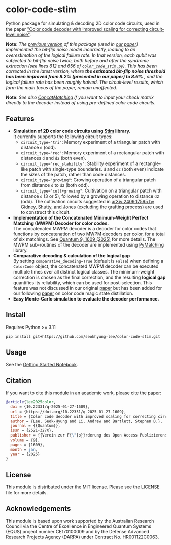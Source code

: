 # color-code-stim
Python package for simulating &amp; decoding 2D color code circuits, used in the paper ["Color code decoder with improved scaling for correcting circuit-level noise"](https://quantum-journal.org/papers/q-2025-01-27-1609/).

**Note**: _The [previous version](https://github.com/seokhyung-lee/color-code-stim/tree/53b60e9efb5a691ccdc0a8d1ecab2fb7b76cf301) of this package (used in [our paper](https://quantum-journal.org/papers/q-2025-01-27-1609/)) implemented the bit‑flip noise model incorrectly, leading to an overestimation of the logical failure rate. In that version, each qubit was subjected to bit‑flip noise twice, both before and after the syndrome extraction (see lines 612 and 656 of [`color_code_stim.py`](https://github.com/seokhyung-lee/color-code-stim/blob/53b60e9efb5a691ccdc0a8d1ecab2fb7b76cf301/color_code_stim.py)). This has been corrected in the latest version, where **the estimated bit‑flip noise threshold has been improved from 8.2% (presented in our paper) to 8.6%** , and the logical failure rate has been roughly halved. The circuit‑level results, which form the main focus of the paper, remain unaffected._

**Note**: _See also [ConcatMatching](https://github.com/seokhyung-lee/ConcatMatching) if you want to input your check matrix directly to the decoder instead of using pre-defined color code circuits._

## Features
- **Simulation of 2D color code circuits using [Stim](https://github.com/quantumlib/Stim) library.** <br> 
It currently supports the following circuit types: 
  * `circuit_type="tri"`: Memory experiment of a triangular patch with distance `d` (odd).
  * `circuit_type="rec"`: Memory experiment of a rectangular patch with distances `d` and `d2` (both even).
  * `circuit_type="rec_stability"`: Stability experiment of a rectangle-like patch with single-type boundaries. `d` and `d2` (both even) indicate the sizes of the patch, rather than code distances.
  * `circuit_type="growing"`: Growing operation of a triangular patch from distance `d` to `d2` (both odd).
  * `circuit_type="cult+growing"`: Cultivation on a triangular patch with distance `d` (3 or 5), followed by a growing operation to distance `d2` (odd). The cultivation circuits suggested in [arXiv:2409.17595 by Gidney, Shutty, and Jones](https://arxiv.org/abs/2409.17595) (excluding the grafting process) are used to construct this circuit.
- **Implementation of the Concatenated Minimum-Weight Perfect Matching (MWPM) Decoder for color codes.** <br>
The concatenated MWPM decoder is a decoder for color codes that functions by concatenation of two MWPM decoders per color, for a total of six matchings. See [Quantum 9, 1609 (2025)](https://doi.org/10.22331/q-2025-01-27-1609) for more details. The MWPM sub-routines of the decoder are implemented using [PyMatching](https://github.com/oscarhiggott/PyMatching) library.
- **Comparative decoding \& calculation of the logical gap** <br>
By setting `comparative_decoding=True` (default is `False`) when defining a `ColorCode` object, the concatenated MWPM decoder can be executed multiple times over all distinct logical classes. The minimum-weight correction is chosen as the final correction, and the resulting **logical gap** quantifies its reliability, which can be used for post-selection. This feature was not discussed in our original [paper](https://doi.org/10.22331/q-2025-01-27-1609) but has been added for our following [paper](https://arxiv.org/abs/2409.07707) on color code magic state distillation.
- **Easy Monte-Carlo simulation to evaluate the decoder performance.** <br>


## Install

Requires Python >= 3.11

```bash
pip install git+https://github.com/seokhyung-lee/color-code-stim.git
```

## Usage

See the [Getting Started Notebook](getting_started.ipynb).

## Citation
If you want to cite this module in an academic work, please cite the [paper](https://doi.org/10.22331/q-2025-01-27-1609):

```bibtex
@article{lee2025color,
  doi = {10.22331/q-2025-01-27-1609},
  url = {https://doi.org/10.22331/q-2025-01-27-1609},
  title = {Color code decoder with improved scaling for correcting circuit-level noise},
  author = {Lee, Seok-Hyung and Li, Andrew and Bartlett, Stephen D.},
  journal = {{Quantum}},
  issn = {2521-327X},
  publisher = {{Verein zur F{\"{o}}rderung des Open Access Publizierens in den Quantenwissenschaften}},
  volume = {9},
  pages = {1609},
  month = jan,
  year = {2025}
}
```

## License
This module is distributed under the MIT license. Please see the LICENSE file for more details.

## Acknowledgements
This module is based upon work supported by the Australian Research Council via the Centre of Excellence in Engineered Quantum Systems (EQUS) project number CE170100009 and by the Defense Advanced Research Projects Agency (DARPA) under Contract No. HR001122C0063.
